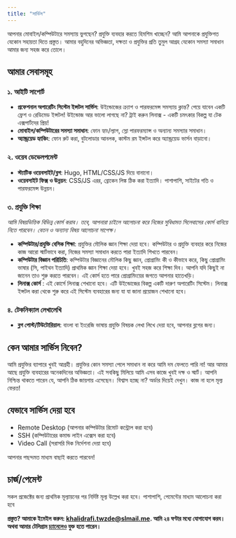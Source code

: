 ```yaml
---
title: "সার্ভিস"
---
```

আপনার মোবাইল/কম্পিউটারে সমস্যায় ভুগছেন? প্রযুক্তি ব্যবহার করতে হিমশিম খাচ্ছেন?  আমি আপনাকে প্রযুক্তিগত যেকোন সহায়তা দিতে প্রস্তুত। আমার বহুদিনের অভিজ্ঞতা, দক্ষতা ও প্রযুক্তির প্রতি তুমুল আগ্রহ যেকোন সমস্যা সমাধান আমার জন্য সহজ করে তোলে।

## **আমার সেবাসমূহ**  
### **১. আইটি সাপোর্ট**  
- **প্রফেশনাল অপারেটিং সিস্টেম ইন্সটল সার্ভিস**: উইন্ডোজের ক্র্যাশ ও পারফরমেন্স সমস্যায় ক্লান্ত? পেয়ে যাবেন একটি ফ্রেশ ও রেডিমেড ইন্সটল! উইন্ডোজ আর ভালো লাগছে না? ট্রাই করুন লিনাক্স - একটি চমৎকার বিকল্প যা টেক এক্সপার্টদের প্রিয়!
- **মোবাইল/কম্পিউটারের সমস্যা সমাধান**: ফোন হ্যাং/ল্যাগ, স্লো পারফরম্যান্স ও অন্যান্য সমস্যার সমাধান। 
- **অ্যান্ড্রয়েড হ্যাকিং**: ফোন রুট করা, বুটলোডার আনলক, কাস্টম রম ইন্সটল করে অ্যান্ড্রয়েড ভার্সন বাড়ানো।

### **২. ওয়েব ডেভেলপমেন্ট**  
- **স্ট্যাটিক ওয়েবসাইট/ব্লগ**: Hugo, HTML/CSS/JS দিয়ে বানানো।
- **ওয়েবসাইট ফিক্স ও উন্নয়ন**: CSS/JS এরর, ব্রোকেন লিঙ্ক ঠিক করা ইত্যাদি। পাশাপাশি, সাইটের গতি ও পারফরমেন্স উন্নয়ন। 

### **৩. প্রযুক্তি শিক্ষা**
_আমি বিষয়ভিত্তিক বিভিন্ন কোর্স করাব। তবে, আপনারা চাইলে আলোচনা করে নিজের সুবিধামত সিলেবাসের কোর্স বানিয়ে নিতে পারবেন। বেতন ও অন্যান্য বিষয় আলোচনা সাপেক্ষ।_

- **কম্পিউটার/প্রযুক্তি বেসিক শিক্ষা**: প্রযুক্তির মৌলিক জ্ঞান শিক্ষা দেয়া হবে। কম্পিউটার ও প্রযুক্তি ব্যবহার করে নিজের কাজ আরো স্মার্টভাবে করা, নিজের সমস্যা সমাধান করতে পারা ইত্যাদি শিখতে পারবেন।
- **কম্পিউটার বিজ্ঞান পরিচিতি**: কম্পিউটার বিজ্ঞানের মৌলিক কিছু জ্ঞান, প্রোগ্রামিং কী ও কীভাবে করে, কিছু প্রোগ্রামিং ভাষার (সি, পাইথন ইত্যাদি) প্রাথমিক জ্ঞান শিক্ষা দেয়া হবে। খুবই সহজ করে শিক্ষা দিব। আপনি যদি কিছুই না জানেন তাও শুরু করতে পারবেন। এই কোর্স হতে পারে প্রোগ্রামিংয়ের জগতে আপনার হাতেখড়ি।
- **লিনাক্স  কোর্স** : এই কোর্সে লিনাক্স শেখানো হবে। এটি উইন্ডোজের বিকল্প একটি দারুণ অপারেটিং সিস্টেম। লিনাক্স ইন্সটল করা থেকে শুরু করে এই সিস্টেম ব্যবহারের জন্য যা যা জানা প্রয়োজন শেখানো হবে। 

### **৪. টেকনিক্যাল লেখালেখি**  
- **ব্লগ পোস্ট/টিউটোরিয়াল**: বাংলা বা ইংরেজি ভাষায় প্রযুক্তি বিষয়ক লেখা লিখে দেয়া হবে, আপনার ব্লগের জন্য।

## কেন আমার সার্ভিস নিবেন?
আমি প্রযুক্তির ব্যাপারে খুবই আগ্রহী। প্রযুক্তির কোন সমস্যা পেলে সমাধান না করে আমি দম ফেলতে পারি না! আর আমার আছে প্রযুক্তি ব্যবহারের অনেকদিনের অভিজ্ঞতা। এই সবকিছু মিলিয়ে আমি এসব কাজে খুবই দক্ষ ও স্মার্ট। আপনি নিশ্চিন্ত থাকতে পারেন যে, আপনি ঠিক জায়গায় এসেছেন। বিশ্বাস হচ্ছে না? অর্ডার দিয়েই দেখুন। কাজ না হলে মূল্য ফেরত!

## যেভাবে সার্ভিস দেয়া হবে
- Remote Desktop (আপনার কম্পিউটার রিমোট কন্ট্রোল করা হবে)
- SSH (কম্পিউটারের কমান্ড লাইন এক্সেস করা হবে)
- Video Call (সরাসরি দিক নির্দেশনা দেয়া হবে)

আপনার পছন্দমত মাধ্যম বাছাই করতে পারবেন!

## চার্জ/পেমেন্ট
সকল প্রজেক্টের জন্য প্রাথমিক মূল্যায়নের পর নির্দিষ্ট মূল্য উল্লেখ করা হবে। পাশাপাশি, পেমেন্টের মাধ্যম আলোচনা করা হবে

__প্রস্তুত? আমাকে ইমেইল করুন: [khalidrafi.twzde@slmail.me](mailto:khalidrafi.twzde@slmail.me). আমি ২৪ ঘণ্টার মধ্যে যোগাযোগ করব। অথবা আমার টেলিগ্রাম [চ্যানেলেও](https://t.me/khalidershell) যুক্ত হতে পারেন।__